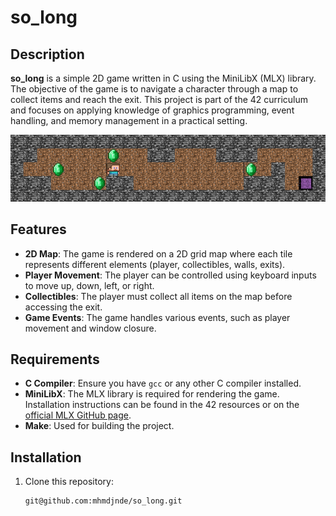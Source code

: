 # so_long

## Description
**so_long** is a simple 2D game written in C using the MiniLibX (MLX) library. The objective of the game is to navigate a character through a map to collect items and reach the exit. This project is part of the 42 curriculum and focuses on applying knowledge of graphics programming, event handling, and memory management in a practical setting.

![Alt text](game.png)

## Features
- **2D Map**: The game is rendered on a 2D grid map where each tile represents different elements (player, collectibles, walls, exits).
- **Player Movement**: The player can be controlled using keyboard inputs to move up, down, left, or right.
- **Collectibles**: The player must collect all items on the map before accessing the exit.
- **Game Events**: The game handles various events, such as player movement and window closure.

## Requirements
- **C Compiler**: Ensure you have `gcc` or any other C compiler installed.
- **MiniLibX**: The MLX library is required for rendering the game. Installation instructions can be found in the 42 resources or on the [official MLX GitHub page](https://github.com/42Paris/minilibx-linux).
- **Make**: Used for building the project.

## Installation
1. Clone this repository:
   ```bash
   git@github.com:mhmdjnde/so_long.git
